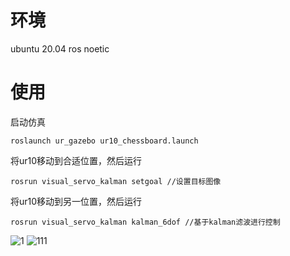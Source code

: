 # 环境
ubuntu 20.04
ros noetic
# 使用
启动仿真
```
roslaunch ur_gazebo ur10_chessboard.launch 
```
将ur10移动到合适位置，然后运行
```
rosrun visual_servo_kalman setgoal //设置目标图像
```
将ur10移动到另一位置，然后运行
```
rosrun visual_servo_kalman kalman_6dof //基于kalman滤波进行控制
```
![1](https://user-images.githubusercontent.com/13638834/168751371-f7cd68ef-4f8f-4a96-805d-a31634e917ea.png)
![111](https://user-images.githubusercontent.com/13638834/168751378-cd8c5231-8350-4097-86f0-813a8f1ac52a.png)
